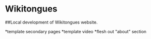 Wikitongues
===========
##Local development of Wikitongues website.

*template secondary pages
*template video
*flesh out "about" section

